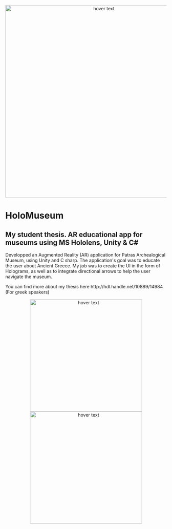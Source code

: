 
<p align="center">
  <img src="https://user-images.githubusercontent.com/34251172/131212931-b495b999-a82a-4681-99e3-5b7c9352698b.jpg" width="600" title="hover text">
</p>
<h1>HoloMuseum</h1>
<h2>My student thesis. AR educational app for museums using MS Hololens, Unity &amp; C#</h2>
<p>Developped an Augmented Reality (AR) application for Patras Archealogical Museum, using Unity and C sharp. The application's goal was to educate the user about Ancient Greece. My job was to create the UI in the form of Holograms, as well as to integrate directional arrows to help the user navigate the museum.</p>
<p>You can find more about my thesis here http://hdl.handle.net/10889/14984 (For greek speakers) </p>
<p align="center">
  <img src="https://user-images.githubusercontent.com/34251172/131212936-7ee82bec-bc4d-41f0-8a66-a7783e9cce29.jpg" width="350" title="hover text">
  <img src="https://user-images.githubusercontent.com/34251172/131212991-5d637350-27f1-4f3f-98a3-f260e3bc4796.jpg" width="350" title="hover text">
</p>
